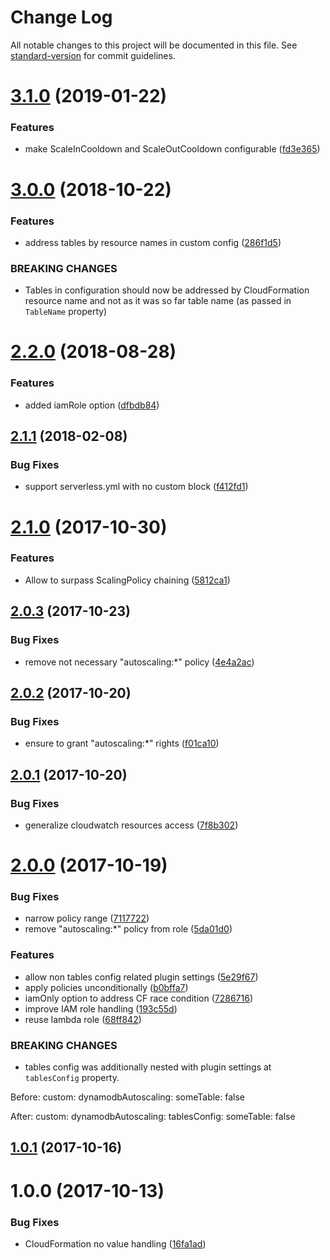 # Change Log

All notable changes to this project will be documented in this file. See [standard-version](https://github.com/conventional-changelog/standard-version) for commit guidelines.

<a name="3.1.0"></a>

# [3.1.0](https://github.com/medikoo/serverless-plugin-dynamodb-autoscaling/compare/v3.0.0...v3.1.0) (2019-01-22)

### Features

- make ScaleInCooldown and ScaleOutCooldown configurable ([fd3e365](https://github.com/medikoo/serverless-plugin-dynamodb-autoscaling/commit/fd3e365))

<a name="3.0.0"></a>

# [3.0.0](https://github.com/medikoo/serverless-plugin-dynamodb-autoscaling/compare/v2.2.0...v3.0.0) (2018-10-22)

### Features

- address tables by resource names in custom config ([286f1d5](https://github.com/medikoo/serverless-plugin-dynamodb-autoscaling/commit/286f1d5))

### BREAKING CHANGES

- Tables in configuration should now be addressed by CloudFormation resource name and not as it was so far table name (as passed in `TableName` property)

<a name="2.2.0"></a>

# [2.2.0](https://github.com/medikoo/serverless-plugin-dynamodb-autoscaling/compare/v2.1.1...v2.2.0) (2018-08-28)

### Features

- added iamRole option ([dfbdb84](https://github.com/medikoo/serverless-plugin-dynamodb-autoscaling/commit/dfbdb84))

<a name="2.1.1"></a>

## [2.1.1](https://github.com/medikoo/serverless-plugin-dynamodb-autoscaling/compare/v2.1.0...v2.1.1) (2018-02-08)

### Bug Fixes

- support serverless.yml with no custom block ([f412fd1](https://github.com/medikoo/serverless-plugin-dynamodb-autoscaling/commit/f412fd1))

<a name="2.1.0"></a>

# [2.1.0](https://github.com/medikoo/serverless-plugin-dynamodb-autoscaling/compare/v2.0.3...v2.1.0) (2017-10-30)

### Features

- Allow to surpass ScalingPolicy chaining ([5812ca1](https://github.com/medikoo/serverless-plugin-dynamodb-autoscaling/commit/5812ca1))

<a name="2.0.3"></a>

## [2.0.3](https://github.com/medikoo/serverless-plugin-dynamodb-autoscaling/compare/v2.0.2...v2.0.3) (2017-10-23)

### Bug Fixes

- remove not necessary "autoscaling:\*" policy ([4e4a2ac](https://github.com/medikoo/serverless-plugin-dynamodb-autoscaling/commit/4e4a2ac))

<a name="2.0.2"></a>

## [2.0.2](https://github.com/medikoo/serverless-plugin-dynamodb-autoscaling/compare/v2.0.1...v2.0.2) (2017-10-20)

### Bug Fixes

- ensure to grant "autoscaling:\*" rights ([f01ca10](https://github.com/medikoo/serverless-plugin-dynamodb-autoscaling/commit/f01ca10))

<a name="2.0.1"></a>

## [2.0.1](https://github.com/medikoo/serverless-plugin-dynamodb-autoscaling/compare/v2.0.0...v2.0.1) (2017-10-20)

### Bug Fixes

- generalize cloudwatch resources access ([7f8b302](https://github.com/medikoo/serverless-plugin-dynamodb-autoscaling/commit/7f8b302))

<a name="2.0.0"></a>

# [2.0.0](https://github.com/medikoo/serverless-plugin-dynamodb-autoscaling/compare/v1.0.1...v2.0.0) (2017-10-19)

### Bug Fixes

- narrow policy range ([7117722](https://github.com/medikoo/serverless-plugin-dynamodb-autoscaling/commit/7117722))
- remove "autoscaling:\*" policy from role ([5da01d0](https://github.com/medikoo/serverless-plugin-dynamodb-autoscaling/commit/5da01d0))

### Features

- allow non tables config related plugin settings ([5e29f67](https://github.com/medikoo/serverless-plugin-dynamodb-autoscaling/commit/5e29f67))
- apply policies unconditionally ([b0bffa7](https://github.com/medikoo/serverless-plugin-dynamodb-autoscaling/commit/b0bffa7))
- iamOnly option to address CF race condition ([7286716](https://github.com/medikoo/serverless-plugin-dynamodb-autoscaling/commit/7286716))
- improve IAM role handling ([193c55d](https://github.com/medikoo/serverless-plugin-dynamodb-autoscaling/commit/193c55d))
- reuse lambda role ([68ff842](https://github.com/medikoo/serverless-plugin-dynamodb-autoscaling/commit/68ff842))

### BREAKING CHANGES

- tables config was additionally nested with plugin settings at `tablesConfig` property.

Before:
custom:
dynamodbAutoscaling:
someTable: false

After:
custom:
dynamodbAutoscaling:
tablesConfig:
someTable: false

<a name="1.0.1"></a>

## [1.0.1](https://github.com/medikoo/serverless-plugin-dynamodb-autoscaling/compare/v1.0.0...v1.0.1) (2017-10-16)

<a name="1.0.0"></a>

# 1.0.0 (2017-10-13)

### Bug Fixes

- CloudFormation no value handling ([16fa1ad](https://github.com/medikoo/serverless-plugin-dynamodb-autoscaling/commit/16fa1ad))
